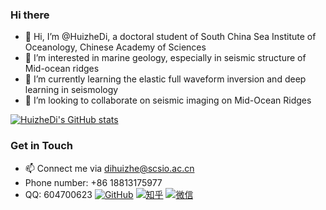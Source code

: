 ### Hi there 

- 👋 Hi, I’m @HuizheDi, a doctoral student of South China Sea Institute of Oceanology, Chinese Academy of Sciences
- 👀 I’m interested in marine geology, especially in seismic structure of Mid-ocean ridges
- 🌱 I’m currently learning the elastic full waveform inversion and deep learning in seismology
- 💞️ I’m looking to collaborate on seismic imaging on Mid-Ocean Ridges

     

[![HuizheDi's GitHub stats](https://github-readme-stats.vercel.app/api?username=HuizheDi)](https://github.com/anuraghazra/github-readme-stats)



### Get in Touch
 
 - 📫 Connect me via dihuizhe@scsio.ac.cn
 - Phone number: +86 18813175977
 - QQ: 604700623
 [![GitHub](https://img.shields.io/badge/GitHub-grey?logo=github)](https://github.com/HuizheDi)
 [![知乎](https://img.shields.io/badge/知乎-white?logo=zhihu)](https://www.zhihu.com/people/da-de-qu-ai-ji-dhz)
 [![微信](https://img.shields.io/badge/微信-white?logo=wechat)](18813175977)


<!---
HuizheDi/HuizheDi is a ✨ special ✨ repository because its `README.md` (this file) appears on your GitHub profile.
You can click the Preview link to take a look at your changes.
--->
